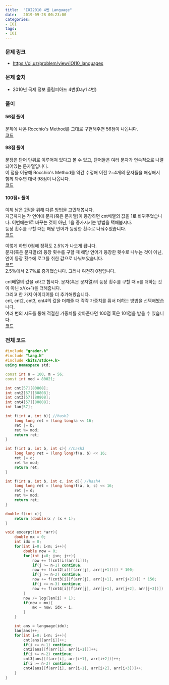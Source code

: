 ```yaml
---
title:  "IOI2010 4번 Language"
date:   2019-09-28 00:23:00
categories:
- IOI
tags:
- IOI
---
```


### 문제 링크
* https://oj.uz/problem/view/IOI10_languages

### 문제 출처
* 2010년 국제 정보 올림피아드 4번(Day1 4번)

### 풀이

#### 56점 풀이
문제에 나온 Rocchio's Method를 그대로 구현해주면 56점이 나옵니다.<br>
[코드](https://oj.uz/submission/155307)

#### 98점 풀이
문장은 단어 단위로 이루어져 있다고 볼 수 있고, 단어들은 여러 문자가 연속적으로 나열되어있는 문자열입니다.<br>
이 점을 이용해 Rocchio's Method를 약간 수정해 이전 2~4개의 문자들을 해싱해서 함께 봐주면 대략 98점이 나옵니다.<br>
[코드](https://oj.uz/submission/155314)

#### 100점+ 풀이
이제 남은 2점을 위해 다른 방법을 고민해봅시다.<br>
지금까지는 각 언어에 문자(혹은 문자열)이 등장하면 cnt배열의 값을 1로 바꿔주었습니다. 이번에는1로 바꾸는 것이 아닌, 1을 증가시키는 방법을 택해봅시다.<br>
등장 횟수를 구할 때는 해당 언어가 등장한 횟수로 나눠주었습니다.<br>
[코드](https://oj.uz/submission/155327)

이렇게 하면 0점에 정확도 2.5%가 나오게 됩니다.<br>
문자(혹은 문자열)의 등장 횟수를 구할 때 해당 언어가 등장한 횟수로 나누는 것이 아닌, 언어 등장 횟수에 로그를 취한 값으로 나눠보았습니다.<br>
[코드](https://oj.uz/submission/155333)<br>
2.5%에서 2.7%로 증가했습니다. 그러나 여전히 0점입니다.

cnt배열의 값을 x라고 합시다. 문자(혹은 문자열)의 등장 횟수를 구할 때 x를 더하는 것이 아닌 x/(x+1)을 더해줍니다.<br>
그리고 한 가지 아이디어를 더 추가해봤습니다.<br>
cnt, cnt2, cnt3, cnt4의 값을 더해줄 때 각각 가중치를 줘서 더하는 방법을 선택해봤습니다.<br>
여러 번의 시도를 통해 적절한 가중치를 찾아준다면 100점 혹은 101점을 받을 수 있습니다.<br>
[코드](https://oj.uz/submission/155338)

### 전체 코드
```cpp
#include "grader.h"
#include "lang.h"
#include <bits/stdc++.h>
using namespace std;

const int n = 100, m = 56;
const int mod = 80021;

int cnt[57][80808];
int cnt2[57][80808];
int cnt3[57][80808];
int cnt4[57][80808];
int lan[57];

int f(int a, int b){ //hash2
	long long ret = (long long)a << 16;
	ret |= b;
	ret %= mod;
	return ret;
}

int f(int a, int b, int c){ //hash3
	long long ret = (long long)f(a, b) << 16;
	ret |= c;
	ret %= mod;
	return ret;
}

int f(int a, int b, int c, int d){ //hash4
	long long ret = (long long)f(a, b, c) << 16;
	ret |= d;
	ret %= mod;
	return ret;
}

double f(int x){
	return (double)x / (x + 1);
}

void excerpt(int *arr){
	double mx = 0;
	int idx = 0;
	for(int i=0; i<m; i++){
		double now = 0;
		for(int j=0; j<n; j++){
			now += f(cnt[i][arr[i]]);
			if(j >= n-1) continue;
			now += f(cnt2[i][f(arr[j], arr[j+1])]) * 100;
			if(j >= n-2) continue;
			now += f(cnt3[i][f(arr[j], arr[j+1], arr[j+2])]) * 150;
			if(j >= n-3) continue;
			now += f(cnt4[i][f(arr[j], arr[j+1], arr[j+2], arr[j+3])]) * 100;
		}
		now /= log(lan[i] + 1);
		if(now > mx){
			mx = now; idx = i;
		}
	}

	int ans = language(idx);
	lan[ans]++;
	for(int i=0; i<n; i++){
		cnt[ans][arr[i]]++;
		if(i >= n-1) continue;
		cnt2[ans][f(arr[i], arr[i+1])]++;
		if(i >= n-2) continue;
		cnt3[ans][f(arr[i], arr[i+1], arr[i+2])]++;
		if(i >= n-3) continue;
		cnt4[ans][f(arr[i], arr[i+1], arr[i+2], arr[i+3])]++;
	}
}
```
